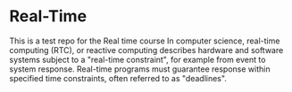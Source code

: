 # Real-Time
This is a test repo for the Real time course
In computer science, real-time computing (RTC), or reactive computing describes hardware and software systems subject to a "real-time constraint", for example from event to system response. Real-time programs must guarantee response within specified time constraints, often referred to as "deadlines".

